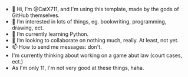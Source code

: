 - 👋 Hi, I’m @CatX711, and I'm using this template, made by the gods of GitHub themselves.
- 👀 I’m interested in lots of things, eg. bookwriting, programming, drawing, ect.
- 🌱 I’m currently learning Python.
- 💞️ I’m looking to collaborate on nothing much, really. At least, not yet.
- 📫 How to send me messages: don't.
- I'm currently thinking about working on a game abut law (court cases, ect.)
- As I'm only 11, I'm not very good at these things, haha.


<!---
CatX711/CatX711 is a ✨ special ✨ repository because its `README.md` (this file) appears on your GitHub profile.
You can click the Preview link to take a look at your changes.
--->

